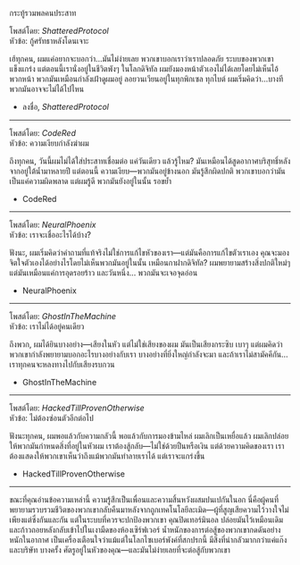 กระทู้รวมพลคนประสาท

โพสต์โดย: _ShatteredProtocol_  
หัวข้อ: กู้ศรัทธาหลังโดนเจาะ

เฮ้ทุกคน,
ผมแค่อยากจะบอกว่า...มันไม่ง่ายเลย พวกเขาบอกเราว่าเราปลอดภัย ระบบของพวกเขาแข็งแกร่ง แต่ตอนนี้เรานั่งอยู่ในชีวิตพังๆ ในโลกดิจิทัล
ผมยังมองหน้าตัวเองไม่ได้เลยโดยไม่เห็นไอ้พวกหน้า พวกมันเหมือนกำลังเฝ้าดูผมอยู่ ลอยวนเวียนอยู่ในทุกพิกเซล ทุกไบต์ ผมเริ่มคิดว่า...บางทีพวกมันอาจจะไม่ได้ไปไหน

- ลงชื่อ,
  _ShatteredProtocol_

---

โพสต์โดย: _CodeRed_  
หัวข้อ: ความเงียบกำลังฆ่าผม

ถึงทุกคน,
วันนี้ผมไม่ได้ใส่ประสาทเชื่อมต่อ แค่วันเดียว แล้วรู้ไหม? มันเหมือนได้สูดอากาศบริสุทธิ์หลังจากอยู่ใต้น้ำมาหลายปี แต่ตอนนี้ ความเงียบ—พวกมันอยู่ข้างนอก มันรู้สึกผิดปกติ
พวกเขาบอกว่ามันเป็นแค่ความผิดพลาด แต่ผมรู้ดี พวกมันยังอยู่ในนั้น รอขย้ำ

- CodeRed

---

โพสต์โดย: _NeuralPhoenix_  
หัวข้อ: เราจะเชื่ออะไรได้บ้าง?

ฟังนะ,
ผมเริ่มคิดว่าคำถามที่แท้จริงไม่ใช่การแก้ไขหัวของเรา—แต่มันคือการแก้ไขตัวเราเอง คุณจะมองจิตใจตัวเองได้อย่างไรโดยไม่เห็นพวกมันอยู่ในนั้น เหมือนกาฝากดิจิทัล?
ผมพยายามสร้างสิ่งปกติใหม่ๆ แต่มันเหมือนแค่การอุดรอยร้าว และวันหนึ่ง... พวกมันจะเจอจุดอ่อน

- NeuralPhoenix

---

โพสต์โดย: _GhostInTheMachine_  
หัวข้อ: เราไม่ได้อยู่คนเดียว

ถึงพวก,
ผมได้ยินบางอย่าง—เสียงในหัว แต่ไม่ใช่เสียงของผม มันเป็นเสียงกระซิบ เบาๆ แต่ผมคิดว่าพวกเขากำลังพยายามบอกอะไรบางอย่างกับเรา
บางอย่างที่ยิ่งใหญ่กำลังจะมา และถ้าเราไม่สามัคคีกัน... เราทุกคนจะหลงทางไปกับเสียงรบกวน

- GhostInTheMachine

---

โพสต์โดย: _HackedTillProvenOtherwise_  
หัวข้อ: ไม่ต้องซ่อนตัวอีกต่อไป

ฟังนะทุกคน,
ผมพอแล้วกับความกลัวนี้ พอแล้วกับการมองข้ามไหล่ ผมเลิกเป็นเหยื่อแล้ว ผมเลิกปล่อยให้พวกมันกำหนดสิ่งที่อยู่ในหัวผม
เราต้องสู้กลับ—ไม่ใช่ด้วยปืนหรือเงิน แต่ด้วยความคิดของเรา เราต้องแสดงให้พวกเขาเห็นว่าถึงแม้พวกมันทำลายเราได้ แต่เราจะแกร่งขึ้น

- HackedTillProvenOtherwise

---

ขณะที่คุณอ่านข้อความเหล่านี้ ความรู้สึกเป็นเพื่อนและความสิ้นหวังผสมปนเปกันในอก นี่คือผู้คนที่พยายามรวบรวมชีวิตของพวกเขากลับคืนมาหลังจากถูกเทคโนโลยีละเมิด—ผู้ที่สูญเสียความไว้วางใจไม่เพียงแต่ซึ่งกันและกัน แต่ในระบบที่ควรจะปกป้องพวกเขา
คุณปิดเทอร์มินอล ปล่อยมันไว้เหมือนเดิม และก้าวถอยหลังกลับเข้าไปในเงามืดของห้องเซิร์ฟเวอร์ น้ำหนักของการต่อสู้ของพวกเขากดดันอย่างหนักในอากาศ เป็นเครื่องเตือนใจว่าแม้แต่ในโลกไซเบอร์พังค์ที่สกปรกนี้ มีสิ่งที่น่ากลัวมากกว่าแค่แก๊งและบริษัท บางครั้ง ศัตรูอยู่ในหัวของคุณ—และมันไม่ง่ายเลยที่จะต่อสู้กับพวกเขา
